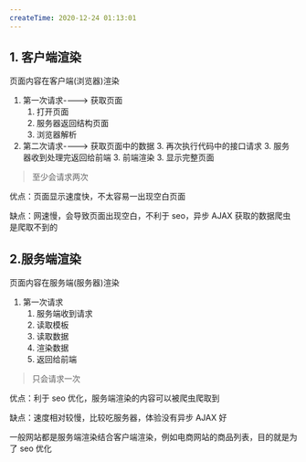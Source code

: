 ```yaml
---
createTime: 2020-12-24 01:13:01
---
```


## 1. 客户端渲染

页面内容在客户端(浏览器)渲染

1. 第一次请求----> 获取页面
   1. 打开页面
   2. 服务器返回结构页面
   3. 浏览器解析
2. 第二次请求----> 获取页面中的数据
   3. 再次执行代码中的接口请求
   3. 服务器收到处理完返回给前端
   3. 前端渲染
   3. 显示完整页面

> 至少会请求两次

优点：页面显示速度快，不太容易一出现空白页面

缺点：网速慢，会导致页面出现空白，不利于 seo，异步 AJAX 获取的数据爬虫是爬取不到的

## 2.服务端渲染

页面内容在服务端(服务器)渲染

1. 第一次请求
   1. 服务端收到请求
   2. 读取模板
   3. 读取数据
   4. 渲染数据
   5. 返回给前端

> 只会请求一次

优点：利于 seo 优化，服务端渲染的内容可以被爬虫爬取到

缺点：速度相对较慢，比较吃服务器，体验没有异步 AJAX 好

一般网站都是服务端渲染结合客户端渲染，例如电商网站的商品列表，目的就是为了 seo 优化

